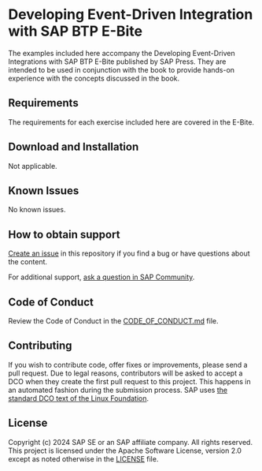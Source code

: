 # Developing Event-Driven Integration with SAP BTP E-Bite
<!-- Please include descriptive title -->

<!--- Register repository https://api.reuse.software/register, then add REUSE badge:
[![REUSE status](https://api.reuse.software/badge/github.com/SAP-samples/REPO-NAME)](https://api.reuse.software/info/github.com/SAP-samples/REPO-NAME)
-->

The examples included here accompany the Developing Event-Driven Integrations with SAP BTP E-Bite published by SAP Press. They are intended to be used in conjunction with the book to provide hands-on experience with the concepts discussed in the book.

## Requirements

The requirements for each exercise included here are covered in the E-Bite.

## Download and Installation

Not applicable.

## Known Issues

No known issues.

## How to obtain support

[Create an issue](https://github.com/SAP-samples/event-driven-integrations-e-bite/issues) in this repository if you find a bug or have questions about the content.
 
For additional support, [ask a question in SAP Community](https://community.sap.com/t5/technology-q-a/qa-p/technology-questions).

## Code of Conduct
Review the Code of Conduct in the [CODE_OF_CONDUCT.md](CODE_OF_CONDUCT.md) file.

## Contributing
If you wish to contribute code, offer fixes or improvements, please send a pull request. Due to legal reasons, contributors will be asked to accept a DCO when they create the first pull request to this project. This happens in an automated fashion during the submission process. SAP uses [the standard DCO text of the Linux Foundation](https://developercertificate.org/).

## License
Copyright (c) 2024 SAP SE or an SAP affiliate company. All rights reserved. This project is licensed under the Apache Software License, version 2.0 except as noted otherwise in the [LICENSE](LICENSE) file.
